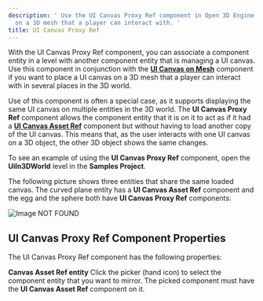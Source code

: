 ```yaml
---
description: ' Use the UI Canvas Proxy Ref component in Open 3D Engine to place a UI canvas
  on a 3D mesh that a player can interact with. '
title: UI Canvas Proxy Ref
---
```




With the UI Canvas Proxy Ref component, you can associate a component entity in a level with another component entity that is managing a UI canvas. Use this component in conjunction with the [**UI Canvas on Mesh**](/docs/user-guide/components/reference/ui/canvas-on-mesh/) component if you want to place a UI canvas on a 3D mesh that a player can interact with in several places in the 3D world.

Use of this component is often a special case, as it supports displaying the same UI canvas on multiple entities in the 3D world. The **UI Canvas Proxy Ref** component allows the component entity that it is on it to act as if it had a [**UI Canvas Asset Ref**](/docs/user-guide/components/reference/ui/canvas-asset-ref/) component but without having to load another copy of the UI canvas. This means that, as the user interacts with one UI canvas on a 3D object, the other 3D object shows the same changes.

To see an example of using the **UI Canvas Proxy Ref** component, open the **UiIn3DWorld** level in the **Samples Project**.

The following picture shows three entities that share the same loaded canvas. The curved plane entity has a **UI Canvas Asset Ref** component and the egg and the sphere both have **UI Canvas Proxy Ref** components:

![Image NOT FOUND](/images/user-guide/component/ui_canvas/component-ui-canvas-proxy-ref-screenshot.png)

## UI Canvas Proxy Ref Component Properties 

The UI Canvas Proxy Ref component has the following properties:

**Canvas Asset Ref entity**
Click the picker (hand icon) to select the component entity that you want to mirror. The picked component must have the **UI Canvas Asset Ref** component on it.

